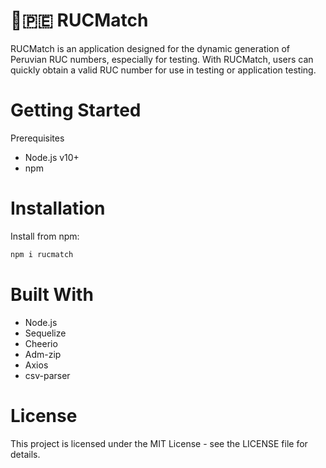 # 🇵🇪 RUCMatch
RUCMatch is an application designed for the dynamic generation of Peruvian RUC numbers, especially for testing. With RUCMatch, users can quickly obtain a valid RUC number for use in testing or application testing.

# Getting Started
Prerequisites
- Node.js v10+
- npm

# Installation
Install from npm:
````js
npm i rucmatch
````



# Built With

- Node.js
- Sequelize
- Cheerio
- Adm-zip
- Axios
- csv-parser

# License
This project is licensed under the MIT License - see the LICENSE file for details.